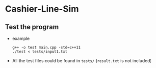 # Cashier-Line-Sim

## Test the program
   - example
      ```
      g++ -o test main.cpp -std=c++11
      ./test < tests/input1.txt

      ```
   - All the test files could be found in `tests/` (`result.txt` is not included)
